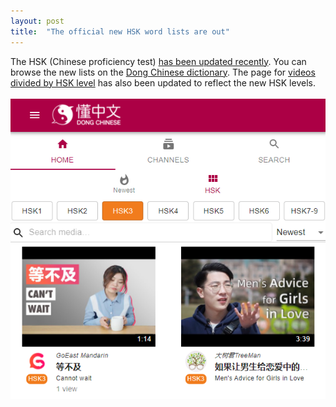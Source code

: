 ```yaml
---
layout: post
title:  "The official new HSK word lists are out"
---
```

The HSK (Chinese proficiency test) [has been updated recently](http://www.moe.gov.cn/jyb_xwfb/gzdt_gzdt/s5987/202103/t20210329_523304.html). You can browse the new lists on the [Dong Chinese dictionary](https://www.dong-chinese.com/dictionary). The page for [videos divided by HSK level](https://www.dong-chinese.com/media/home/hsk) has also been updated to reflect the new HSK levels.  <br/><br/>
[![Media page divide by HSK levels](/images/hskMedia.png)](https://www.dong-chinese.com/media/home/hsk)